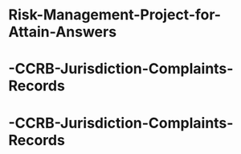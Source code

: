 # Risk-Management-Project-for-Attain-Answers
# -CCRB-Jurisdiction-Complaints-Records
# -CCRB-Jurisdiction-Complaints-Records

